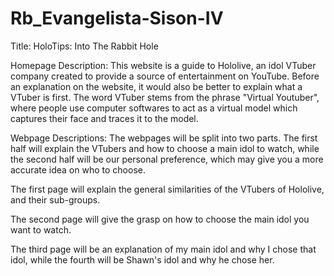 # Rb_Evangelista-Sison-IV

Title: HoloTips: Into The Rabbit Hole

Homepage Description: This website is a guide to Hololive, an idol VTuber company created to provide a source of entertainment on YouTube. Before an explanation on the website, it would also be better to explain what a VTuber is first. The word VTuber stems from the phrase "Virtual Youtuber", where people use computer softwares to  act as a virtual model which captures their face and traces it to the model.

Webpage Descriptions: The webpages will be split into two parts. The first half will explain 
the VTubers and how to choose a main idol to watch, while the second half will be our personal preference, which may give you a more accurate idea on who to choose.

The first page will explain the general similarities of the VTubers of Hololive, and their sub-groups.

The second page will give the grasp on how to choose the main idol you want to watch.

The third page will be an explanation of my main idol and why I chose that idol, while the fourth will be Shawn's idol and why he chose her.
